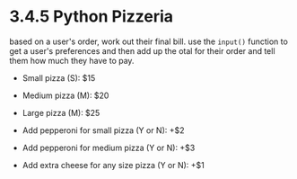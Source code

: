 # 3.4.5 Python Pizzeria

<!-- TODO: project description -->
based on a user's order, work out their final bill. use the `input()` function to get a user's preferences and then add up the otal for their order and tell them how much they have to pay.

- Small pizza (S): $15
- Medium pizza (M): $20
- Large pizza (M): $25

- Add pepperoni for small pizza (Y or N): +$2
- Add pepperoni for medium pizza (Y or N): +$3
- Add extra cheese for any size pizza (Y or N): +$1

<!-- TODO: include how to run instructions -->
